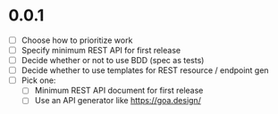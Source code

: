 # 0.0.1

 - [ ] Choose how to prioritize work
 - [ ] Specify minimum REST API for first release
 - [ ] Decide whether or not to use BDD (spec as tests)
 - [ ] Decide whether to use templates for REST resource / endpoint gen
 - [ ] Pick one:
   - [ ] Minimum REST API document for first release
   - [ ] Use an API generator like https://goa.design/
